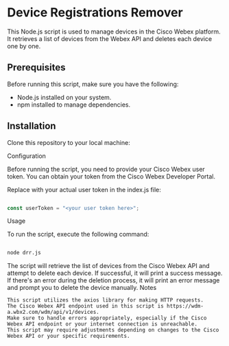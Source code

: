 
# Device Registrations Remover

This Node.js script is used to manage devices in the Cisco Webex platform. It retrieves a list of devices from the Webex API and deletes each device one by one.

## Prerequisites

Before running this script, make sure you have the following:

- Node.js installed on your system.
- npm installed to manage dependencies.

## Installation

Clone this repository to your local machine:

Configuration

Before running the script, you need to provide your Cisco Webex user token. You can obtain your token from the Cisco Webex Developer Portal.

Replace <your user token here> with your actual user token in the index.js file:

 ``` javascript

const userToken = "<your user token here>";

 ```
Usage

To run the script, execute the following command:

 ```bash

node drr.js
 ```
The script will retrieve the list of devices from the Cisco Webex API and attempt to delete each device. If successful, it will print a success message. If there's an error during the deletion process, it will print an error message and prompt you to delete the device manually.
Notes

    This script utilizes the axios library for making HTTP requests.
    The Cisco Webex API endpoint used in this script is https://wdm-a.wbx2.com/wdm/api/v1/devices.
    Make sure to handle errors appropriately, especially if the Cisco Webex API endpoint or your internet connection is unreachable.
    This script may require adjustments depending on changes to the Cisco Webex API or your specific requirements.
